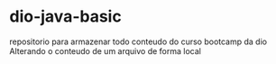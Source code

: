 # dio-java-basic
repositorio para armazenar todo conteudo do curso bootcamp da dio
Alterando o conteudo de um arquivo de forma local